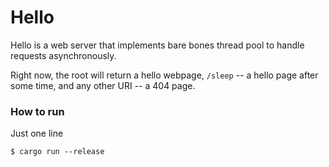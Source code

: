 # Hello

Hello is a web server that implements bare bones thread pool to handle requests asynchronously.

Right now, the root will return a hello webpage, `/sleep` -- a hello page after some time, and any other URI -- a 404 page.

### How to run
Just one line

```
$ cargo run --release
```
